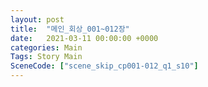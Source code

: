 ```yaml
---
layout: post
title:  "메인_회상_001~012장"
date:   2021-03-11 00:00:00 +0000
categories: Main
Tags: Story Main
SceneCode: ["scene_skip_cp001-012_q1_s10"]
---
```

